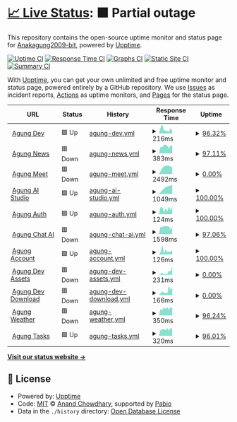# [📈 Live Status](https://status.agungdev.com): <!--live status--> **🟧 Partial outage**

This repository contains the open-source uptime monitor and status page for [Anakagung2009-bit](https://status.agungdev.com), powered by [Upptime](https://github.com/upptime/upptime).

[![Uptime CI](https://github.com/Anakagung2009-bit/agungdevserverstatus/workflows/Uptime%20CI/badge.svg)](https://github.com/Anakagung2009-bit/agungdevserverstatus/actions?query=workflow%3A%22Uptime+CI%22)
[![Response Time CI](https://github.com/Anakagung2009-bit/agungdevserverstatus/workflows/Response%20Time%20CI/badge.svg)](https://github.com/Anakagung2009-bit/agungdevserverstatus/actions?query=workflow%3A%22Response+Time+CI%22)
[![Graphs CI](https://github.com/Anakagung2009-bit/agungdevserverstatus/workflows/Graphs%20CI/badge.svg)](https://github.com/Anakagung2009-bit/agungdevserverstatus/actions?query=workflow%3A%22Graphs+CI%22)
[![Static Site CI](https://github.com/Anakagung2009-bit/agungdevserverstatus/workflows/Static%20Site%20CI/badge.svg)](https://github.com/Anakagung2009-bit/agungdevserverstatus/actions?query=workflow%3A%22Static+Site+CI%22)
[![Summary CI](https://github.com/Anakagung2009-bit/agungdevserverstatus/workflows/Summary%20CI/badge.svg)](https://github.com/Anakagung2009-bit/agungdevserverstatus/actions?query=workflow%3A%22Summary+CI%22)

With [Upptime](https://upptime.js.org), you can get your own unlimited and free uptime monitor and status page, powered entirely by a GitHub repository. We use [Issues](https://github.com/Anakagung2009-bit/agungdevserverstatus/issues) as incident reports, [Actions](https://github.com/Anakagung2009-bit/agungdevserverstatus/actions) as uptime monitors, and [Pages](https://status.agungdev.com) for the status page.

<!--start: status pages-->
<!-- This summary is generated by Upptime (https://github.com/upptime/upptime) -->
<!-- Do not edit this manually, your changes will be overwritten -->
<!-- prettier-ignore -->
| URL | Status | History | Response Time | Uptime |
| --- | ------ | ------- | ------------- | ------ |
| <img alt="" src="https://icons.duckduckgo.com/ip3/agungdev.com.ico" height="13"> [Agung Dev](https://agungdev.com) | 🟩 Up | [agung-dev.yml](https://github.com/Anakagung2009-bit/agungdevserverstatus/commits/HEAD/history/agung-dev.yml) | <details><summary><img alt="Response time graph" src="./graphs/agung-dev/response-time-week.png" height="20"> 216ms</summary><br><a href="https://status.agungdev.com/history/agung-dev"><img alt="Response time 330" src="https://img.shields.io/endpoint?url=https%3A%2F%2Fraw.githubusercontent.com%2FAnakagung2009-bit%2Fagungdevserverstatus%2FHEAD%2Fapi%2Fagung-dev%2Fresponse-time.json"></a><br><a href="https://status.agungdev.com/history/agung-dev"><img alt="24-hour response time 112" src="https://img.shields.io/endpoint?url=https%3A%2F%2Fraw.githubusercontent.com%2FAnakagung2009-bit%2Fagungdevserverstatus%2FHEAD%2Fapi%2Fagung-dev%2Fresponse-time-day.json"></a><br><a href="https://status.agungdev.com/history/agung-dev"><img alt="7-day response time 216" src="https://img.shields.io/endpoint?url=https%3A%2F%2Fraw.githubusercontent.com%2FAnakagung2009-bit%2Fagungdevserverstatus%2FHEAD%2Fapi%2Fagung-dev%2Fresponse-time-week.json"></a><br><a href="https://status.agungdev.com/history/agung-dev"><img alt="30-day response time 331" src="https://img.shields.io/endpoint?url=https%3A%2F%2Fraw.githubusercontent.com%2FAnakagung2009-bit%2Fagungdevserverstatus%2FHEAD%2Fapi%2Fagung-dev%2Fresponse-time-month.json"></a><br><a href="https://status.agungdev.com/history/agung-dev"><img alt="1-year response time 330" src="https://img.shields.io/endpoint?url=https%3A%2F%2Fraw.githubusercontent.com%2FAnakagung2009-bit%2Fagungdevserverstatus%2FHEAD%2Fapi%2Fagung-dev%2Fresponse-time-year.json"></a></details> | <details><summary><a href="https://status.agungdev.com/history/agung-dev">96.32%</a></summary><a href="https://status.agungdev.com/history/agung-dev"><img alt="All-time uptime 97.53%" src="https://img.shields.io/endpoint?url=https%3A%2F%2Fraw.githubusercontent.com%2FAnakagung2009-bit%2Fagungdevserverstatus%2FHEAD%2Fapi%2Fagung-dev%2Fuptime.json"></a><br><a href="https://status.agungdev.com/history/agung-dev"><img alt="24-hour uptime 100.00%" src="https://img.shields.io/endpoint?url=https%3A%2F%2Fraw.githubusercontent.com%2FAnakagung2009-bit%2Fagungdevserverstatus%2FHEAD%2Fapi%2Fagung-dev%2Fuptime-day.json"></a><br><a href="https://status.agungdev.com/history/agung-dev"><img alt="7-day uptime 96.32%" src="https://img.shields.io/endpoint?url=https%3A%2F%2Fraw.githubusercontent.com%2FAnakagung2009-bit%2Fagungdevserverstatus%2FHEAD%2Fapi%2Fagung-dev%2Fuptime-week.json"></a><br><a href="https://status.agungdev.com/history/agung-dev"><img alt="30-day uptime 99.15%" src="https://img.shields.io/endpoint?url=https%3A%2F%2Fraw.githubusercontent.com%2FAnakagung2009-bit%2Fagungdevserverstatus%2FHEAD%2Fapi%2Fagung-dev%2Fuptime-month.json"></a><br><a href="https://status.agungdev.com/history/agung-dev"><img alt="1-year uptime 97.53%" src="https://img.shields.io/endpoint?url=https%3A%2F%2Fraw.githubusercontent.com%2FAnakagung2009-bit%2Fagungdevserverstatus%2FHEAD%2Fapi%2Fagung-dev%2Fuptime-year.json"></a></details>
| <img alt="" src="https://icons.duckduckgo.com/ip3/news.agungdev.com.ico" height="13"> [Agung News](https://news.agungdev.com) | 🟥 Down | [agung-news.yml](https://github.com/Anakagung2009-bit/agungdevserverstatus/commits/HEAD/history/agung-news.yml) | <details><summary><img alt="Response time graph" src="./graphs/agung-news/response-time-week.png" height="20"> 383ms</summary><br><a href="https://status.agungdev.com/history/agung-news"><img alt="Response time 391" src="https://img.shields.io/endpoint?url=https%3A%2F%2Fraw.githubusercontent.com%2FAnakagung2009-bit%2Fagungdevserverstatus%2FHEAD%2Fapi%2Fagung-news%2Fresponse-time.json"></a><br><a href="https://status.agungdev.com/history/agung-news"><img alt="24-hour response time 269" src="https://img.shields.io/endpoint?url=https%3A%2F%2Fraw.githubusercontent.com%2FAnakagung2009-bit%2Fagungdevserverstatus%2FHEAD%2Fapi%2Fagung-news%2Fresponse-time-day.json"></a><br><a href="https://status.agungdev.com/history/agung-news"><img alt="7-day response time 383" src="https://img.shields.io/endpoint?url=https%3A%2F%2Fraw.githubusercontent.com%2FAnakagung2009-bit%2Fagungdevserverstatus%2FHEAD%2Fapi%2Fagung-news%2Fresponse-time-week.json"></a><br><a href="https://status.agungdev.com/history/agung-news"><img alt="30-day response time 459" src="https://img.shields.io/endpoint?url=https%3A%2F%2Fraw.githubusercontent.com%2FAnakagung2009-bit%2Fagungdevserverstatus%2FHEAD%2Fapi%2Fagung-news%2Fresponse-time-month.json"></a><br><a href="https://status.agungdev.com/history/agung-news"><img alt="1-year response time 391" src="https://img.shields.io/endpoint?url=https%3A%2F%2Fraw.githubusercontent.com%2FAnakagung2009-bit%2Fagungdevserverstatus%2FHEAD%2Fapi%2Fagung-news%2Fresponse-time-year.json"></a></details> | <details><summary><a href="https://status.agungdev.com/history/agung-news">97.11%</a></summary><a href="https://status.agungdev.com/history/agung-news"><img alt="All-time uptime 97.60%" src="https://img.shields.io/endpoint?url=https%3A%2F%2Fraw.githubusercontent.com%2FAnakagung2009-bit%2Fagungdevserverstatus%2FHEAD%2Fapi%2Fagung-news%2Fuptime.json"></a><br><a href="https://status.agungdev.com/history/agung-news"><img alt="24-hour uptime 79.74%" src="https://img.shields.io/endpoint?url=https%3A%2F%2Fraw.githubusercontent.com%2FAnakagung2009-bit%2Fagungdevserverstatus%2FHEAD%2Fapi%2Fagung-news%2Fuptime-day.json"></a><br><a href="https://status.agungdev.com/history/agung-news"><img alt="7-day uptime 97.11%" src="https://img.shields.io/endpoint?url=https%3A%2F%2Fraw.githubusercontent.com%2FAnakagung2009-bit%2Fagungdevserverstatus%2FHEAD%2Fapi%2Fagung-news%2Fuptime-week.json"></a><br><a href="https://status.agungdev.com/history/agung-news"><img alt="30-day uptime 99.33%" src="https://img.shields.io/endpoint?url=https%3A%2F%2Fraw.githubusercontent.com%2FAnakagung2009-bit%2Fagungdevserverstatus%2FHEAD%2Fapi%2Fagung-news%2Fuptime-month.json"></a><br><a href="https://status.agungdev.com/history/agung-news"><img alt="1-year uptime 97.60%" src="https://img.shields.io/endpoint?url=https%3A%2F%2Fraw.githubusercontent.com%2FAnakagung2009-bit%2Fagungdevserverstatus%2FHEAD%2Fapi%2Fagung-news%2Fuptime-year.json"></a></details>
| <img alt="" src="https://icons.duckduckgo.com/ip3/meet.agungdev.com.ico" height="13"> [Agung Meet](https://meet.agungdev.com) | 🟥 Down | [agung-meet.yml](https://github.com/Anakagung2009-bit/agungdevserverstatus/commits/HEAD/history/agung-meet.yml) | <details><summary><img alt="Response time graph" src="./graphs/agung-meet/response-time-week.png" height="20"> 2492ms</summary><br><a href="https://status.agungdev.com/history/agung-meet"><img alt="Response time 2581" src="https://img.shields.io/endpoint?url=https%3A%2F%2Fraw.githubusercontent.com%2FAnakagung2009-bit%2Fagungdevserverstatus%2FHEAD%2Fapi%2Fagung-meet%2Fresponse-time.json"></a><br><a href="https://status.agungdev.com/history/agung-meet"><img alt="24-hour response time 0" src="https://img.shields.io/endpoint?url=https%3A%2F%2Fraw.githubusercontent.com%2FAnakagung2009-bit%2Fagungdevserverstatus%2FHEAD%2Fapi%2Fagung-meet%2Fresponse-time-day.json"></a><br><a href="https://status.agungdev.com/history/agung-meet"><img alt="7-day response time 2492" src="https://img.shields.io/endpoint?url=https%3A%2F%2Fraw.githubusercontent.com%2FAnakagung2009-bit%2Fagungdevserverstatus%2FHEAD%2Fapi%2Fagung-meet%2Fresponse-time-week.json"></a><br><a href="https://status.agungdev.com/history/agung-meet"><img alt="30-day response time 2746" src="https://img.shields.io/endpoint?url=https%3A%2F%2Fraw.githubusercontent.com%2FAnakagung2009-bit%2Fagungdevserverstatus%2FHEAD%2Fapi%2Fagung-meet%2Fresponse-time-month.json"></a><br><a href="https://status.agungdev.com/history/agung-meet"><img alt="1-year response time 2581" src="https://img.shields.io/endpoint?url=https%3A%2F%2Fraw.githubusercontent.com%2FAnakagung2009-bit%2Fagungdevserverstatus%2FHEAD%2Fapi%2Fagung-meet%2Fresponse-time-year.json"></a></details> | <details><summary><a href="https://status.agungdev.com/history/agung-meet">0.00%</a></summary><a href="https://status.agungdev.com/history/agung-meet"><img alt="All-time uptime 0.00%" src="https://img.shields.io/endpoint?url=https%3A%2F%2Fraw.githubusercontent.com%2FAnakagung2009-bit%2Fagungdevserverstatus%2FHEAD%2Fapi%2Fagung-meet%2Fuptime.json"></a><br><a href="https://status.agungdev.com/history/agung-meet"><img alt="24-hour uptime 0.00%" src="https://img.shields.io/endpoint?url=https%3A%2F%2Fraw.githubusercontent.com%2FAnakagung2009-bit%2Fagungdevserverstatus%2FHEAD%2Fapi%2Fagung-meet%2Fuptime-day.json"></a><br><a href="https://status.agungdev.com/history/agung-meet"><img alt="7-day uptime 0.00%" src="https://img.shields.io/endpoint?url=https%3A%2F%2Fraw.githubusercontent.com%2FAnakagung2009-bit%2Fagungdevserverstatus%2FHEAD%2Fapi%2Fagung-meet%2Fuptime-week.json"></a><br><a href="https://status.agungdev.com/history/agung-meet"><img alt="30-day uptime 1.38%" src="https://img.shields.io/endpoint?url=https%3A%2F%2Fraw.githubusercontent.com%2FAnakagung2009-bit%2Fagungdevserverstatus%2FHEAD%2Fapi%2Fagung-meet%2Fuptime-month.json"></a><br><a href="https://status.agungdev.com/history/agung-meet"><img alt="1-year uptime 0.00%" src="https://img.shields.io/endpoint?url=https%3A%2F%2Fraw.githubusercontent.com%2FAnakagung2009-bit%2Fagungdevserverstatus%2FHEAD%2Fapi%2Fagung-meet%2Fuptime-year.json"></a></details>
| <img alt="" src="https://icons.duckduckgo.com/ip3/aistudio.agungdev.com.ico" height="13"> [Agung AI Studio](https://aistudio.agungdev.com) | 🟩 Up | [agung-ai-studio.yml](https://github.com/Anakagung2009-bit/agungdevserverstatus/commits/HEAD/history/agung-ai-studio.yml) | <details><summary><img alt="Response time graph" src="./graphs/agung-ai-studio/response-time-week.png" height="20"> 1049ms</summary><br><a href="https://status.agungdev.com/history/agung-ai-studio"><img alt="Response time 1049" src="https://img.shields.io/endpoint?url=https%3A%2F%2Fraw.githubusercontent.com%2FAnakagung2009-bit%2Fagungdevserverstatus%2FHEAD%2Fapi%2Fagung-ai-studio%2Fresponse-time.json"></a><br><a href="https://status.agungdev.com/history/agung-ai-studio"><img alt="24-hour response time 1197" src="https://img.shields.io/endpoint?url=https%3A%2F%2Fraw.githubusercontent.com%2FAnakagung2009-bit%2Fagungdevserverstatus%2FHEAD%2Fapi%2Fagung-ai-studio%2Fresponse-time-day.json"></a><br><a href="https://status.agungdev.com/history/agung-ai-studio"><img alt="7-day response time 1049" src="https://img.shields.io/endpoint?url=https%3A%2F%2Fraw.githubusercontent.com%2FAnakagung2009-bit%2Fagungdevserverstatus%2FHEAD%2Fapi%2Fagung-ai-studio%2Fresponse-time-week.json"></a><br><a href="https://status.agungdev.com/history/agung-ai-studio"><img alt="30-day response time 1049" src="https://img.shields.io/endpoint?url=https%3A%2F%2Fraw.githubusercontent.com%2FAnakagung2009-bit%2Fagungdevserverstatus%2FHEAD%2Fapi%2Fagung-ai-studio%2Fresponse-time-month.json"></a><br><a href="https://status.agungdev.com/history/agung-ai-studio"><img alt="1-year response time 1049" src="https://img.shields.io/endpoint?url=https%3A%2F%2Fraw.githubusercontent.com%2FAnakagung2009-bit%2Fagungdevserverstatus%2FHEAD%2Fapi%2Fagung-ai-studio%2Fresponse-time-year.json"></a></details> | <details><summary><a href="https://status.agungdev.com/history/agung-ai-studio">100.00%</a></summary><a href="https://status.agungdev.com/history/agung-ai-studio"><img alt="All-time uptime 100.00%" src="https://img.shields.io/endpoint?url=https%3A%2F%2Fraw.githubusercontent.com%2FAnakagung2009-bit%2Fagungdevserverstatus%2FHEAD%2Fapi%2Fagung-ai-studio%2Fuptime.json"></a><br><a href="https://status.agungdev.com/history/agung-ai-studio"><img alt="24-hour uptime 100.00%" src="https://img.shields.io/endpoint?url=https%3A%2F%2Fraw.githubusercontent.com%2FAnakagung2009-bit%2Fagungdevserverstatus%2FHEAD%2Fapi%2Fagung-ai-studio%2Fuptime-day.json"></a><br><a href="https://status.agungdev.com/history/agung-ai-studio"><img alt="7-day uptime 100.00%" src="https://img.shields.io/endpoint?url=https%3A%2F%2Fraw.githubusercontent.com%2FAnakagung2009-bit%2Fagungdevserverstatus%2FHEAD%2Fapi%2Fagung-ai-studio%2Fuptime-week.json"></a><br><a href="https://status.agungdev.com/history/agung-ai-studio"><img alt="30-day uptime 100.00%" src="https://img.shields.io/endpoint?url=https%3A%2F%2Fraw.githubusercontent.com%2FAnakagung2009-bit%2Fagungdevserverstatus%2FHEAD%2Fapi%2Fagung-ai-studio%2Fuptime-month.json"></a><br><a href="https://status.agungdev.com/history/agung-ai-studio"><img alt="1-year uptime 100.00%" src="https://img.shields.io/endpoint?url=https%3A%2F%2Fraw.githubusercontent.com%2FAnakagung2009-bit%2Fagungdevserverstatus%2FHEAD%2Fapi%2Fagung-ai-studio%2Fuptime-year.json"></a></details>
| <img alt="" src="https://icons.duckduckgo.com/ip3/api.agungdev.com.ico" height="13"> [Agung Auth](https://api.agungdev.com) | 🟩 Up | [agung-auth.yml](https://github.com/Anakagung2009-bit/agungdevserverstatus/commits/HEAD/history/agung-auth.yml) | <details><summary><img alt="Response time graph" src="./graphs/agung-auth/response-time-week.png" height="20"> 124ms</summary><br><a href="https://status.agungdev.com/history/agung-auth"><img alt="Response time 131" src="https://img.shields.io/endpoint?url=https%3A%2F%2Fraw.githubusercontent.com%2FAnakagung2009-bit%2Fagungdevserverstatus%2FHEAD%2Fapi%2Fagung-auth%2Fresponse-time.json"></a><br><a href="https://status.agungdev.com/history/agung-auth"><img alt="24-hour response time 185" src="https://img.shields.io/endpoint?url=https%3A%2F%2Fraw.githubusercontent.com%2FAnakagung2009-bit%2Fagungdevserverstatus%2FHEAD%2Fapi%2Fagung-auth%2Fresponse-time-day.json"></a><br><a href="https://status.agungdev.com/history/agung-auth"><img alt="7-day response time 124" src="https://img.shields.io/endpoint?url=https%3A%2F%2Fraw.githubusercontent.com%2FAnakagung2009-bit%2Fagungdevserverstatus%2FHEAD%2Fapi%2Fagung-auth%2Fresponse-time-week.json"></a><br><a href="https://status.agungdev.com/history/agung-auth"><img alt="30-day response time 131" src="https://img.shields.io/endpoint?url=https%3A%2F%2Fraw.githubusercontent.com%2FAnakagung2009-bit%2Fagungdevserverstatus%2FHEAD%2Fapi%2Fagung-auth%2Fresponse-time-month.json"></a><br><a href="https://status.agungdev.com/history/agung-auth"><img alt="1-year response time 131" src="https://img.shields.io/endpoint?url=https%3A%2F%2Fraw.githubusercontent.com%2FAnakagung2009-bit%2Fagungdevserverstatus%2FHEAD%2Fapi%2Fagung-auth%2Fresponse-time-year.json"></a></details> | <details><summary><a href="https://status.agungdev.com/history/agung-auth">100.00%</a></summary><a href="https://status.agungdev.com/history/agung-auth"><img alt="All-time uptime 100.00%" src="https://img.shields.io/endpoint?url=https%3A%2F%2Fraw.githubusercontent.com%2FAnakagung2009-bit%2Fagungdevserverstatus%2FHEAD%2Fapi%2Fagung-auth%2Fuptime.json"></a><br><a href="https://status.agungdev.com/history/agung-auth"><img alt="24-hour uptime 100.00%" src="https://img.shields.io/endpoint?url=https%3A%2F%2Fraw.githubusercontent.com%2FAnakagung2009-bit%2Fagungdevserverstatus%2FHEAD%2Fapi%2Fagung-auth%2Fuptime-day.json"></a><br><a href="https://status.agungdev.com/history/agung-auth"><img alt="7-day uptime 100.00%" src="https://img.shields.io/endpoint?url=https%3A%2F%2Fraw.githubusercontent.com%2FAnakagung2009-bit%2Fagungdevserverstatus%2FHEAD%2Fapi%2Fagung-auth%2Fuptime-week.json"></a><br><a href="https://status.agungdev.com/history/agung-auth"><img alt="30-day uptime 100.00%" src="https://img.shields.io/endpoint?url=https%3A%2F%2Fraw.githubusercontent.com%2FAnakagung2009-bit%2Fagungdevserverstatus%2FHEAD%2Fapi%2Fagung-auth%2Fuptime-month.json"></a><br><a href="https://status.agungdev.com/history/agung-auth"><img alt="1-year uptime 100.00%" src="https://img.shields.io/endpoint?url=https%3A%2F%2Fraw.githubusercontent.com%2FAnakagung2009-bit%2Fagungdevserverstatus%2FHEAD%2Fapi%2Fagung-auth%2Fuptime-year.json"></a></details>
| <img alt="" src="https://icons.duckduckgo.com/ip3/chatai.agungdev.com.ico" height="13"> [Agung Chat AI](https://chatai.agungdev.com) | 🟥 Down | [agung-chat-ai.yml](https://github.com/Anakagung2009-bit/agungdevserverstatus/commits/HEAD/history/agung-chat-ai.yml) | <details><summary><img alt="Response time graph" src="./graphs/agung-chat-ai/response-time-week.png" height="20"> 1598ms</summary><br><a href="https://status.agungdev.com/history/agung-chat-ai"><img alt="Response time 1658" src="https://img.shields.io/endpoint?url=https%3A%2F%2Fraw.githubusercontent.com%2FAnakagung2009-bit%2Fagungdevserverstatus%2FHEAD%2Fapi%2Fagung-chat-ai%2Fresponse-time.json"></a><br><a href="https://status.agungdev.com/history/agung-chat-ai"><img alt="24-hour response time 1110" src="https://img.shields.io/endpoint?url=https%3A%2F%2Fraw.githubusercontent.com%2FAnakagung2009-bit%2Fagungdevserverstatus%2FHEAD%2Fapi%2Fagung-chat-ai%2Fresponse-time-day.json"></a><br><a href="https://status.agungdev.com/history/agung-chat-ai"><img alt="7-day response time 1598" src="https://img.shields.io/endpoint?url=https%3A%2F%2Fraw.githubusercontent.com%2FAnakagung2009-bit%2Fagungdevserverstatus%2FHEAD%2Fapi%2Fagung-chat-ai%2Fresponse-time-week.json"></a><br><a href="https://status.agungdev.com/history/agung-chat-ai"><img alt="30-day response time 1996" src="https://img.shields.io/endpoint?url=https%3A%2F%2Fraw.githubusercontent.com%2FAnakagung2009-bit%2Fagungdevserverstatus%2FHEAD%2Fapi%2Fagung-chat-ai%2Fresponse-time-month.json"></a><br><a href="https://status.agungdev.com/history/agung-chat-ai"><img alt="1-year response time 1658" src="https://img.shields.io/endpoint?url=https%3A%2F%2Fraw.githubusercontent.com%2FAnakagung2009-bit%2Fagungdevserverstatus%2FHEAD%2Fapi%2Fagung-chat-ai%2Fresponse-time-year.json"></a></details> | <details><summary><a href="https://status.agungdev.com/history/agung-chat-ai">97.06%</a></summary><a href="https://status.agungdev.com/history/agung-chat-ai"><img alt="All-time uptime 97.57%" src="https://img.shields.io/endpoint?url=https%3A%2F%2Fraw.githubusercontent.com%2FAnakagung2009-bit%2Fagungdevserverstatus%2FHEAD%2Fapi%2Fagung-chat-ai%2Fuptime.json"></a><br><a href="https://status.agungdev.com/history/agung-chat-ai"><img alt="24-hour uptime 79.45%" src="https://img.shields.io/endpoint?url=https%3A%2F%2Fraw.githubusercontent.com%2FAnakagung2009-bit%2Fagungdevserverstatus%2FHEAD%2Fapi%2Fagung-chat-ai%2Fuptime-day.json"></a><br><a href="https://status.agungdev.com/history/agung-chat-ai"><img alt="7-day uptime 97.06%" src="https://img.shields.io/endpoint?url=https%3A%2F%2Fraw.githubusercontent.com%2FAnakagung2009-bit%2Fagungdevserverstatus%2FHEAD%2Fapi%2Fagung-chat-ai%2Fuptime-week.json"></a><br><a href="https://status.agungdev.com/history/agung-chat-ai"><img alt="30-day uptime 99.32%" src="https://img.shields.io/endpoint?url=https%3A%2F%2Fraw.githubusercontent.com%2FAnakagung2009-bit%2Fagungdevserverstatus%2FHEAD%2Fapi%2Fagung-chat-ai%2Fuptime-month.json"></a><br><a href="https://status.agungdev.com/history/agung-chat-ai"><img alt="1-year uptime 97.57%" src="https://img.shields.io/endpoint?url=https%3A%2F%2Fraw.githubusercontent.com%2FAnakagung2009-bit%2Fagungdevserverstatus%2FHEAD%2Fapi%2Fagung-chat-ai%2Fuptime-year.json"></a></details>
| <img alt="" src="https://icons.duckduckgo.com/ip3/account.agungdev.com.ico" height="13"> [Agung Account](https://account.agungdev.com) | 🟩 Up | [agung-account.yml](https://github.com/Anakagung2009-bit/agungdevserverstatus/commits/HEAD/history/agung-account.yml) | <details><summary><img alt="Response time graph" src="./graphs/agung-account/response-time-week.png" height="20"> 126ms</summary><br><a href="https://status.agungdev.com/history/agung-account"><img alt="Response time 119" src="https://img.shields.io/endpoint?url=https%3A%2F%2Fraw.githubusercontent.com%2FAnakagung2009-bit%2Fagungdevserverstatus%2FHEAD%2Fapi%2Fagung-account%2Fresponse-time.json"></a><br><a href="https://status.agungdev.com/history/agung-account"><img alt="24-hour response time 156" src="https://img.shields.io/endpoint?url=https%3A%2F%2Fraw.githubusercontent.com%2FAnakagung2009-bit%2Fagungdevserverstatus%2FHEAD%2Fapi%2Fagung-account%2Fresponse-time-day.json"></a><br><a href="https://status.agungdev.com/history/agung-account"><img alt="7-day response time 126" src="https://img.shields.io/endpoint?url=https%3A%2F%2Fraw.githubusercontent.com%2FAnakagung2009-bit%2Fagungdevserverstatus%2FHEAD%2Fapi%2Fagung-account%2Fresponse-time-week.json"></a><br><a href="https://status.agungdev.com/history/agung-account"><img alt="30-day response time 117" src="https://img.shields.io/endpoint?url=https%3A%2F%2Fraw.githubusercontent.com%2FAnakagung2009-bit%2Fagungdevserverstatus%2FHEAD%2Fapi%2Fagung-account%2Fresponse-time-month.json"></a><br><a href="https://status.agungdev.com/history/agung-account"><img alt="1-year response time 119" src="https://img.shields.io/endpoint?url=https%3A%2F%2Fraw.githubusercontent.com%2FAnakagung2009-bit%2Fagungdevserverstatus%2FHEAD%2Fapi%2Fagung-account%2Fresponse-time-year.json"></a></details> | <details><summary><a href="https://status.agungdev.com/history/agung-account">100.00%</a></summary><a href="https://status.agungdev.com/history/agung-account"><img alt="All-time uptime 100.00%" src="https://img.shields.io/endpoint?url=https%3A%2F%2Fraw.githubusercontent.com%2FAnakagung2009-bit%2Fagungdevserverstatus%2FHEAD%2Fapi%2Fagung-account%2Fuptime.json"></a><br><a href="https://status.agungdev.com/history/agung-account"><img alt="24-hour uptime 100.00%" src="https://img.shields.io/endpoint?url=https%3A%2F%2Fraw.githubusercontent.com%2FAnakagung2009-bit%2Fagungdevserverstatus%2FHEAD%2Fapi%2Fagung-account%2Fuptime-day.json"></a><br><a href="https://status.agungdev.com/history/agung-account"><img alt="7-day uptime 100.00%" src="https://img.shields.io/endpoint?url=https%3A%2F%2Fraw.githubusercontent.com%2FAnakagung2009-bit%2Fagungdevserverstatus%2FHEAD%2Fapi%2Fagung-account%2Fuptime-week.json"></a><br><a href="https://status.agungdev.com/history/agung-account"><img alt="30-day uptime 100.00%" src="https://img.shields.io/endpoint?url=https%3A%2F%2Fraw.githubusercontent.com%2FAnakagung2009-bit%2Fagungdevserverstatus%2FHEAD%2Fapi%2Fagung-account%2Fuptime-month.json"></a><br><a href="https://status.agungdev.com/history/agung-account"><img alt="1-year uptime 100.00%" src="https://img.shields.io/endpoint?url=https%3A%2F%2Fraw.githubusercontent.com%2FAnakagung2009-bit%2Fagungdevserverstatus%2FHEAD%2Fapi%2Fagung-account%2Fuptime-year.json"></a></details>
| <img alt="" src="https://icons.duckduckgo.com/ip3/assets.agungdev.com.ico" height="13"> [Agung Dev Assets](https://assets.agungdev.com) | 🟥 Down | [agung-dev-assets.yml](https://github.com/Anakagung2009-bit/agungdevserverstatus/commits/HEAD/history/agung-dev-assets.yml) | <details><summary><img alt="Response time graph" src="./graphs/agung-dev-assets/response-time-week.png" height="20"> 231ms</summary><br><a href="https://status.agungdev.com/history/agung-dev-assets"><img alt="Response time 108" src="https://img.shields.io/endpoint?url=https%3A%2F%2Fraw.githubusercontent.com%2FAnakagung2009-bit%2Fagungdevserverstatus%2FHEAD%2Fapi%2Fagung-dev-assets%2Fresponse-time.json"></a><br><a href="https://status.agungdev.com/history/agung-dev-assets"><img alt="24-hour response time 760" src="https://img.shields.io/endpoint?url=https%3A%2F%2Fraw.githubusercontent.com%2FAnakagung2009-bit%2Fagungdevserverstatus%2FHEAD%2Fapi%2Fagung-dev-assets%2Fresponse-time-day.json"></a><br><a href="https://status.agungdev.com/history/agung-dev-assets"><img alt="7-day response time 231" src="https://img.shields.io/endpoint?url=https%3A%2F%2Fraw.githubusercontent.com%2FAnakagung2009-bit%2Fagungdevserverstatus%2FHEAD%2Fapi%2Fagung-dev-assets%2Fresponse-time-week.json"></a><br><a href="https://status.agungdev.com/history/agung-dev-assets"><img alt="30-day response time 133" src="https://img.shields.io/endpoint?url=https%3A%2F%2Fraw.githubusercontent.com%2FAnakagung2009-bit%2Fagungdevserverstatus%2FHEAD%2Fapi%2Fagung-dev-assets%2Fresponse-time-month.json"></a><br><a href="https://status.agungdev.com/history/agung-dev-assets"><img alt="1-year response time 108" src="https://img.shields.io/endpoint?url=https%3A%2F%2Fraw.githubusercontent.com%2FAnakagung2009-bit%2Fagungdevserverstatus%2FHEAD%2Fapi%2Fagung-dev-assets%2Fresponse-time-year.json"></a></details> | <details><summary><a href="https://status.agungdev.com/history/agung-dev-assets">0.00%</a></summary><a href="https://status.agungdev.com/history/agung-dev-assets"><img alt="All-time uptime 0.00%" src="https://img.shields.io/endpoint?url=https%3A%2F%2Fraw.githubusercontent.com%2FAnakagung2009-bit%2Fagungdevserverstatus%2FHEAD%2Fapi%2Fagung-dev-assets%2Fuptime.json"></a><br><a href="https://status.agungdev.com/history/agung-dev-assets"><img alt="24-hour uptime 0.00%" src="https://img.shields.io/endpoint?url=https%3A%2F%2Fraw.githubusercontent.com%2FAnakagung2009-bit%2Fagungdevserverstatus%2FHEAD%2Fapi%2Fagung-dev-assets%2Fuptime-day.json"></a><br><a href="https://status.agungdev.com/history/agung-dev-assets"><img alt="7-day uptime 0.00%" src="https://img.shields.io/endpoint?url=https%3A%2F%2Fraw.githubusercontent.com%2FAnakagung2009-bit%2Fagungdevserverstatus%2FHEAD%2Fapi%2Fagung-dev-assets%2Fuptime-week.json"></a><br><a href="https://status.agungdev.com/history/agung-dev-assets"><img alt="30-day uptime 1.38%" src="https://img.shields.io/endpoint?url=https%3A%2F%2Fraw.githubusercontent.com%2FAnakagung2009-bit%2Fagungdevserverstatus%2FHEAD%2Fapi%2Fagung-dev-assets%2Fuptime-month.json"></a><br><a href="https://status.agungdev.com/history/agung-dev-assets"><img alt="1-year uptime 0.00%" src="https://img.shields.io/endpoint?url=https%3A%2F%2Fraw.githubusercontent.com%2FAnakagung2009-bit%2Fagungdevserverstatus%2FHEAD%2Fapi%2Fagung-dev-assets%2Fuptime-year.json"></a></details>
| <img alt="" src="https://icons.duckduckgo.com/ip3/dl.agungdev.com.ico" height="13"> [Agung Dev Download](https://dl.agungdev.com) | 🟥 Down | [agung-dev-download.yml](https://github.com/Anakagung2009-bit/agungdevserverstatus/commits/HEAD/history/agung-dev-download.yml) | <details><summary><img alt="Response time graph" src="./graphs/agung-dev-download/response-time-week.png" height="20"> 166ms</summary><br><a href="https://status.agungdev.com/history/agung-dev-download"><img alt="Response time 99" src="https://img.shields.io/endpoint?url=https%3A%2F%2Fraw.githubusercontent.com%2FAnakagung2009-bit%2Fagungdevserverstatus%2FHEAD%2Fapi%2Fagung-dev-download%2Fresponse-time.json"></a><br><a href="https://status.agungdev.com/history/agung-dev-download"><img alt="24-hour response time 302" src="https://img.shields.io/endpoint?url=https%3A%2F%2Fraw.githubusercontent.com%2FAnakagung2009-bit%2Fagungdevserverstatus%2FHEAD%2Fapi%2Fagung-dev-download%2Fresponse-time-day.json"></a><br><a href="https://status.agungdev.com/history/agung-dev-download"><img alt="7-day response time 166" src="https://img.shields.io/endpoint?url=https%3A%2F%2Fraw.githubusercontent.com%2FAnakagung2009-bit%2Fagungdevserverstatus%2FHEAD%2Fapi%2Fagung-dev-download%2Fresponse-time-week.json"></a><br><a href="https://status.agungdev.com/history/agung-dev-download"><img alt="30-day response time 113" src="https://img.shields.io/endpoint?url=https%3A%2F%2Fraw.githubusercontent.com%2FAnakagung2009-bit%2Fagungdevserverstatus%2FHEAD%2Fapi%2Fagung-dev-download%2Fresponse-time-month.json"></a><br><a href="https://status.agungdev.com/history/agung-dev-download"><img alt="1-year response time 99" src="https://img.shields.io/endpoint?url=https%3A%2F%2Fraw.githubusercontent.com%2FAnakagung2009-bit%2Fagungdevserverstatus%2FHEAD%2Fapi%2Fagung-dev-download%2Fresponse-time-year.json"></a></details> | <details><summary><a href="https://status.agungdev.com/history/agung-dev-download">0.00%</a></summary><a href="https://status.agungdev.com/history/agung-dev-download"><img alt="All-time uptime 0.00%" src="https://img.shields.io/endpoint?url=https%3A%2F%2Fraw.githubusercontent.com%2FAnakagung2009-bit%2Fagungdevserverstatus%2FHEAD%2Fapi%2Fagung-dev-download%2Fuptime.json"></a><br><a href="https://status.agungdev.com/history/agung-dev-download"><img alt="24-hour uptime 0.00%" src="https://img.shields.io/endpoint?url=https%3A%2F%2Fraw.githubusercontent.com%2FAnakagung2009-bit%2Fagungdevserverstatus%2FHEAD%2Fapi%2Fagung-dev-download%2Fuptime-day.json"></a><br><a href="https://status.agungdev.com/history/agung-dev-download"><img alt="7-day uptime 0.00%" src="https://img.shields.io/endpoint?url=https%3A%2F%2Fraw.githubusercontent.com%2FAnakagung2009-bit%2Fagungdevserverstatus%2FHEAD%2Fapi%2Fagung-dev-download%2Fuptime-week.json"></a><br><a href="https://status.agungdev.com/history/agung-dev-download"><img alt="30-day uptime 1.38%" src="https://img.shields.io/endpoint?url=https%3A%2F%2Fraw.githubusercontent.com%2FAnakagung2009-bit%2Fagungdevserverstatus%2FHEAD%2Fapi%2Fagung-dev-download%2Fuptime-month.json"></a><br><a href="https://status.agungdev.com/history/agung-dev-download"><img alt="1-year uptime 0.00%" src="https://img.shields.io/endpoint?url=https%3A%2F%2Fraw.githubusercontent.com%2FAnakagung2009-bit%2Fagungdevserverstatus%2FHEAD%2Fapi%2Fagung-dev-download%2Fuptime-year.json"></a></details>
| <img alt="" src="https://icons.duckduckgo.com/ip3/weather.agungdev.com.ico" height="13"> [Agung Weather](https://weather.agungdev.com) | 🟥 Down | [agung-weather.yml](https://github.com/Anakagung2009-bit/agungdevserverstatus/commits/HEAD/history/agung-weather.yml) | <details><summary><img alt="Response time graph" src="./graphs/agung-weather/response-time-week.png" height="20"> 350ms</summary><br><a href="https://status.agungdev.com/history/agung-weather"><img alt="Response time 289" src="https://img.shields.io/endpoint?url=https%3A%2F%2Fraw.githubusercontent.com%2FAnakagung2009-bit%2Fagungdevserverstatus%2FHEAD%2Fapi%2Fagung-weather%2Fresponse-time.json"></a><br><a href="https://status.agungdev.com/history/agung-weather"><img alt="24-hour response time 273" src="https://img.shields.io/endpoint?url=https%3A%2F%2Fraw.githubusercontent.com%2FAnakagung2009-bit%2Fagungdevserverstatus%2FHEAD%2Fapi%2Fagung-weather%2Fresponse-time-day.json"></a><br><a href="https://status.agungdev.com/history/agung-weather"><img alt="7-day response time 350" src="https://img.shields.io/endpoint?url=https%3A%2F%2Fraw.githubusercontent.com%2FAnakagung2009-bit%2Fagungdevserverstatus%2FHEAD%2Fapi%2Fagung-weather%2Fresponse-time-week.json"></a><br><a href="https://status.agungdev.com/history/agung-weather"><img alt="30-day response time 436" src="https://img.shields.io/endpoint?url=https%3A%2F%2Fraw.githubusercontent.com%2FAnakagung2009-bit%2Fagungdevserverstatus%2FHEAD%2Fapi%2Fagung-weather%2Fresponse-time-month.json"></a><br><a href="https://status.agungdev.com/history/agung-weather"><img alt="1-year response time 289" src="https://img.shields.io/endpoint?url=https%3A%2F%2Fraw.githubusercontent.com%2FAnakagung2009-bit%2Fagungdevserverstatus%2FHEAD%2Fapi%2Fagung-weather%2Fresponse-time-year.json"></a></details> | <details><summary><a href="https://status.agungdev.com/history/agung-weather">96.24%</a></summary><a href="https://status.agungdev.com/history/agung-weather"><img alt="All-time uptime 97.55%" src="https://img.shields.io/endpoint?url=https%3A%2F%2Fraw.githubusercontent.com%2FAnakagung2009-bit%2Fagungdevserverstatus%2FHEAD%2Fapi%2Fagung-weather%2Fuptime.json"></a><br><a href="https://status.agungdev.com/history/agung-weather"><img alt="24-hour uptime 73.70%" src="https://img.shields.io/endpoint?url=https%3A%2F%2Fraw.githubusercontent.com%2FAnakagung2009-bit%2Fagungdevserverstatus%2FHEAD%2Fapi%2Fagung-weather%2Fuptime-day.json"></a><br><a href="https://status.agungdev.com/history/agung-weather"><img alt="7-day uptime 96.24%" src="https://img.shields.io/endpoint?url=https%3A%2F%2Fraw.githubusercontent.com%2FAnakagung2009-bit%2Fagungdevserverstatus%2FHEAD%2Fapi%2Fagung-weather%2Fuptime-week.json"></a><br><a href="https://status.agungdev.com/history/agung-weather"><img alt="30-day uptime 99.14%" src="https://img.shields.io/endpoint?url=https%3A%2F%2Fraw.githubusercontent.com%2FAnakagung2009-bit%2Fagungdevserverstatus%2FHEAD%2Fapi%2Fagung-weather%2Fuptime-month.json"></a><br><a href="https://status.agungdev.com/history/agung-weather"><img alt="1-year uptime 97.55%" src="https://img.shields.io/endpoint?url=https%3A%2F%2Fraw.githubusercontent.com%2FAnakagung2009-bit%2Fagungdevserverstatus%2FHEAD%2Fapi%2Fagung-weather%2Fuptime-year.json"></a></details>
| <img alt="" src="https://icons.duckduckgo.com/ip3/tasks.agungdev.com.ico" height="13"> [Agung Tasks](https://tasks.agungdev.com) | 🟩 Up | [agung-tasks.yml](https://github.com/Anakagung2009-bit/agungdevserverstatus/commits/HEAD/history/agung-tasks.yml) | <details><summary><img alt="Response time graph" src="./graphs/agung-tasks/response-time-week.png" height="20"> 320ms</summary><br><a href="https://status.agungdev.com/history/agung-tasks"><img alt="Response time 242" src="https://img.shields.io/endpoint?url=https%3A%2F%2Fraw.githubusercontent.com%2FAnakagung2009-bit%2Fagungdevserverstatus%2FHEAD%2Fapi%2Fagung-tasks%2Fresponse-time.json"></a><br><a href="https://status.agungdev.com/history/agung-tasks"><img alt="24-hour response time 266" src="https://img.shields.io/endpoint?url=https%3A%2F%2Fraw.githubusercontent.com%2FAnakagung2009-bit%2Fagungdevserverstatus%2FHEAD%2Fapi%2Fagung-tasks%2Fresponse-time-day.json"></a><br><a href="https://status.agungdev.com/history/agung-tasks"><img alt="7-day response time 320" src="https://img.shields.io/endpoint?url=https%3A%2F%2Fraw.githubusercontent.com%2FAnakagung2009-bit%2Fagungdevserverstatus%2FHEAD%2Fapi%2Fagung-tasks%2Fresponse-time-week.json"></a><br><a href="https://status.agungdev.com/history/agung-tasks"><img alt="30-day response time 366" src="https://img.shields.io/endpoint?url=https%3A%2F%2Fraw.githubusercontent.com%2FAnakagung2009-bit%2Fagungdevserverstatus%2FHEAD%2Fapi%2Fagung-tasks%2Fresponse-time-month.json"></a><br><a href="https://status.agungdev.com/history/agung-tasks"><img alt="1-year response time 242" src="https://img.shields.io/endpoint?url=https%3A%2F%2Fraw.githubusercontent.com%2FAnakagung2009-bit%2Fagungdevserverstatus%2FHEAD%2Fapi%2Fagung-tasks%2Fresponse-time-year.json"></a></details> | <details><summary><a href="https://status.agungdev.com/history/agung-tasks">96.01%</a></summary><a href="https://status.agungdev.com/history/agung-tasks"><img alt="All-time uptime 97.49%" src="https://img.shields.io/endpoint?url=https%3A%2F%2Fraw.githubusercontent.com%2FAnakagung2009-bit%2Fagungdevserverstatus%2FHEAD%2Fapi%2Fagung-tasks%2Fuptime.json"></a><br><a href="https://status.agungdev.com/history/agung-tasks"><img alt="24-hour uptime 72.06%" src="https://img.shields.io/endpoint?url=https%3A%2F%2Fraw.githubusercontent.com%2FAnakagung2009-bit%2Fagungdevserverstatus%2FHEAD%2Fapi%2Fagung-tasks%2Fuptime-day.json"></a><br><a href="https://status.agungdev.com/history/agung-tasks"><img alt="7-day uptime 96.01%" src="https://img.shields.io/endpoint?url=https%3A%2F%2Fraw.githubusercontent.com%2FAnakagung2009-bit%2Fagungdevserverstatus%2FHEAD%2Fapi%2Fagung-tasks%2Fuptime-week.json"></a><br><a href="https://status.agungdev.com/history/agung-tasks"><img alt="30-day uptime 99.08%" src="https://img.shields.io/endpoint?url=https%3A%2F%2Fraw.githubusercontent.com%2FAnakagung2009-bit%2Fagungdevserverstatus%2FHEAD%2Fapi%2Fagung-tasks%2Fuptime-month.json"></a><br><a href="https://status.agungdev.com/history/agung-tasks"><img alt="1-year uptime 97.49%" src="https://img.shields.io/endpoint?url=https%3A%2F%2Fraw.githubusercontent.com%2FAnakagung2009-bit%2Fagungdevserverstatus%2FHEAD%2Fapi%2Fagung-tasks%2Fuptime-year.json"></a></details>

<!--end: status pages-->

[**Visit our status website →**](https://status.agungdev.com)

## 📄 License

- Powered by: [Upptime](https://github.com/upptime/upptime)
- Code: [MIT](./LICENSE) © [Anand Chowdhary](https://anandchowdhary.com), supported by [Pabio](https://pabio.com)
- Data in the `./history` directory: [Open Database License](https://opendatacommons.org/licenses/odbl/1-0/)
